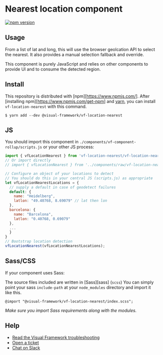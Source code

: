 # Nearest location component

[![npm version](https://badge.fury.io/js/%40visual-framework%2Fvf-location-nearest.svg)](https://badge.fury.io/js/%40visual-framework%2Fvf-location-nearest)

## Usage

From a list of lat and long, this will use the browser geolcation API to select the nearest. It also provides a manual selection fallback and override.

This component is purely JavaScript and relies on other components to provide UI and to consume the detected region.

## Install

This repository is distributed with [npm][https://www.npmjs.com/]. After [installing npm][https://www.npmjs.com/get-npm] and [yarn](https://classic.yarnpkg.com/en/docs/install), you can install `vf-location-nearest` with this command.

```
$ yarn add --dev @visual-framework/vf-location-nearest
```

## JS

You should import this component in `./components/vf-component-rollup/scripts.js` or your other JS process:

```js
import { vfLocationNearest } from 'vf-location-nearest/vf-location-nearest';
// Or import directly
// import { vfLocationNearest } from '../components/raw/vf-location-nearest/vf-location-nearest.js';

// Configure an object of your locations to detect
// You should do this in your central JS (scripts.js) as appropriate
let vfLocationNearestLocations = {
  // supply a default in case of geodetect failures
  default: {
    name: "Heidelberg",
    latlon: "49.40768, 8.69079" // lat then lon
  },
  barcelona: {
    name: "Barcelona",
    latlon: "0.40768, 0.69079"
  },
  ...
  }
}
// Bootstrap location detection
vfLocationNearest(vfLocationNearestLocations);
```

## Sass/CSS

If your component uses Sass:

The source files included are written in [Sass][sass] (`scss`) You can simply point your sass `include-path` at your `node_modules` directory and import it like this.

```
@import "@visual-framework/vf-location-nearest/index.scss";
```

_Make sure you import Sass requirements along with the modules._

## Help

- [Read the Visual Framework troubleshooting](https://visual-framework.github.io/vf-welcome/troubleshooting/)
- [Open a ticket](https://github.com/visual-framework/vf-core/issues)
- [Chat on Slack](https://join.slack.com/t/visual-framework/shared_invite/enQtNDAxNzY0NDg4NTY0LWFhMjEwNGY3ZTk3NWYxNWVjOWQ1ZWE4YjViZmY1YjBkMDQxMTNlNjQ0N2ZiMTQ1ZTZiMGM4NjU5Y2E0MjM3ZGQ)
